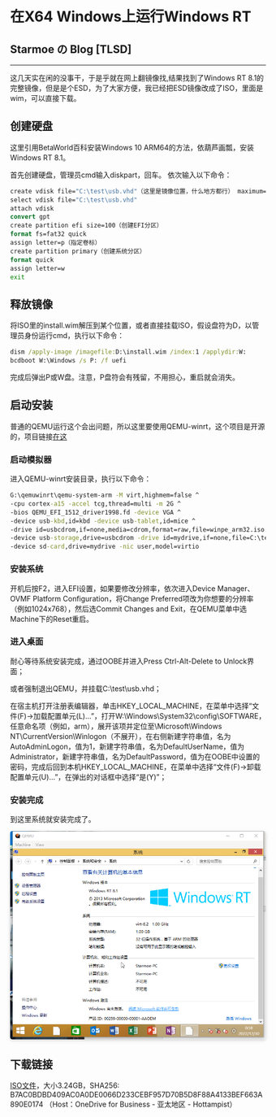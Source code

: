 # 在X64 Windows上运行Windows RT
## Starmoe の Blog [TLSD]
---
这几天实在闲的没事干，于是乎就在网上翻镜像找,结果找到了Windows RT 8.1的完整镜像，但是是个ESD，为了大家方便，我已经把ESD镜像改成了ISO，里面是wim，可以直接下载。
## 创建硬盘
这里引用BetaWorld百科安装Windows 10 ARM64的方法，依葫芦画瓢，安装Windows RT 8.1。

首先创建硬盘，管理员cmd输入diskpart，回车。
依次输入以下命令：
~~~bat
create vdisk file="C:\test\usb.vhd"（这里是镜像位置，什么地方都行） maximum=32000 type=expandable （镜像大小必须是2的n次方，这里指定32GB）
select vdisk file="C:\test\usb.vhd"
attach vdisk
convert gpt
create partition efi size=100（创建EFI分区）
format fs=fat32 quick
assign letter=p（指定卷标）
create partition primary（创建系统分区）
format quick
assign letter=w
exit
~~~
## 释放镜像
将ISO里的install.wim解压到某个位置，或者直接挂载ISO，假设盘符为D，以管理员身份运行cmd，执行以下命令：
~~~bat
dism /apply-image /imagefile:D:\install.wim /index:1 /applydir:W:
bcdboot W:\Windows /s P: /f uefi
~~~

完成后弹出P或W盘。注意，P盘符会有残留，不用担心，重启就会消失。


## 启动安装

普通的QEMU运行这个会出问题，所以这里要使用QEMU-winrt，这个项目是开源的，项目链接[在这](https://github.com/binarymaster/qemu/releases)

### 启动模拟器
进入QEMU-winrt安装目录，执行以下命令：
~~~bat
G:\qemuwinrt\qemu-system-arm -M virt,highmem=false ^
-cpu cortex-a15 -accel tcg,thread=multi -m 2G ^
-bios QEMU_EFI_1512_driver1998.fd -device VGA ^
-device usb-kbd,id=kbd -device usb-tablet,id=mice ^
-drive id=usbcdrom,if=none,media=cdrom,format=raw,file=winpe_arm32.iso.uibak,readonly=on ^
-device usb-storage,drive=usbcdrom -drive id=mydrive,if=none,file=C:\test\usb.vhd ^
-device sd-card,drive=mydrive -nic user,model=virtio
~~~
### 安装系统
开机后按F2，进入EFI设置，如果要修改分辨率，依次进入Device Manager、OVMF Platform Configuration，将Change Preferred项改为你想要的分辨率（例如1024x768），然后选Commit Changes and Exit，在QEMU菜单中选Machine下的Reset重启。  
### 进入桌面
耐心等待系统安装完成，通过OOBE并进入Press Ctrl-Alt-Delete to Unlock界面；

或者强制退出QEMU，并挂载C:\test\usb.vhd；

在宿主机打开注册表编辑器，单击HKEY_LOCAL_MACHINE，在菜单中选择“文件(F)→加载配置单元(L)...”，打开W:\Windows\System32\config\SOFTWARE，任意命名项（例如，arm），展开该项并定位至\Microsoft\Windows NT\CurrentVersion\Winlogon（不展开），在右侧新建字符串值，名为AutoAdminLogon，值为1，新建字符串值，名为DefaultUserName，值为Administrator，新建字符串值，名为DefaultPassword，值为在OOBE中设置的密码，完成后回到本机HKEY_LOCAL_MACHINE，在菜单中选择“文件(F)→卸载配置单元(U)...”，在弹出的对话框中选择“是(Y)”；

### 安装完成
到这里系统就安装完成了。

<center>
    <img style="border-radius: 0.3125em;
    box-shadow: 0 2px 4px 0 rgba(34,36,38,.12),0 2px 10px 0 rgba(34,36,38,.08);"
    src="/images/2022-12-30/01.png">
    <br>
</center>


## 下载链接
[ISO文件](https://starmoe-my.sharepoint.com/:u:/g/personal/starmoe_starmoe_onmicrosoft_com/EcWz9HyQAndEt-gZyumG2rgBDlI73b779t1-xh0mUljfpw?e=be5jzj)，大小3.24GB，SHA256: B7AC0BDBD409AC0A0DE0066D233CEBF957D70B5D8F88A4133BEF663A890E0174
（Host：OneDrive for Business - 亚太地区 - Hottampist）

